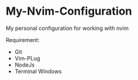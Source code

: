 # My-Nvim-Configuration
My personal configuration for working with nvim

Requirement: 
- Git
- Vim-PLug 
- NodeJs
- Terminal Windows
